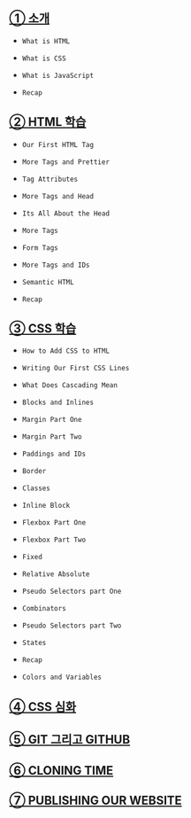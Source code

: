 ## <a href="./introduction.md">① 소개</a>

- `What is HTML`

- `What is CSS`

- `What is JavaScript`

- `Recap`  

## <a href="./learning_html.md">② HTML 학습</a>

- `Our First HTML Tag`

- `More Tags and Prettier`

- `Tag Attributes`

- `More Tags and Head`

- `Its All About the Head`

- `More Tags`

- `Form Tags`

- `More Tags and IDs`

- `Semantic HTML`

- `Recap`

## <a href="./learning_css.md">③ CSS 학습</a>

- `How to Add CSS to HTML`

- `Writing Our First CSS Lines`

- `What Does Cascading Mean`

- `Blocks and Inlines`

- `Margin Part One`

- `Margin Part Two`

- `Paddings and IDs`

- `Border`

- `Classes`

- `Inline Block`

- `Flexbox Part One`

- `Flexbox Part Two`

- `Fixed`

- `Relative Absolute`

- `Pseudo Selectors part One`

- `Combinators`

- `Pseudo Selectors part Two`

- `States`

- `Recap`

- `Colors and Variables`

## <a href="./advanced_css.md">④ CSS 심화</a>

## <a href="./git_and_github.md">⑤ GIT 그리고 GITHUB</a>

## <a href="./cloning_time.md">⑥ CLONING TIME</a>

## <a href="./publishing_our_website.md">⑦ PUBLISHING OUR WEBSITE</a>
